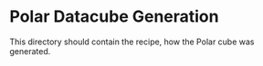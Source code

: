 # Polar Datacube Generation

This directory should contain the recipe, how the Polar cube was generated. 